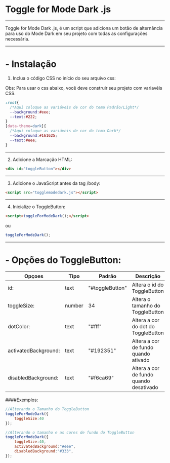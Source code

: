 # Toggle for Mode Dark .js

------------

 Toggle for Mode Dark .js, é um script que adiciona um botão de alternância para uso do Mode Dark em seu projeto com todas as configurações necessária.

------------

# - Instalação

1. Inclua o código CSS no início do seu arquivo css:

Obs: Para usar o css abaixo, você deve construir seu projeto com variavéis CSS.

```css
:root{
  /*Aqui coloque as variáveis de cor do tema Padrão/Light*/
  --background:#eee;
  --text:#222;
}
[data-theme=dark]{
  /*Aqui coloque as variáveis de cor do tema Dark*/
  --background:#161625;
  --text:#eee;
}
```
------------
2. Adicione a Marcação HTML:

```html
<div id="toggleButton"></div>
```
------------
 3. Adicione o JavaScript antes da tag  /body:

```html
<script src="togglemodedark.js"></script>     
```
------------

4. Inicialize o ToggleButton:


```html
<script>toggleForModeDark();</script>
```

ou

```javascript
toggleForModeDark();
```

------------

# - Opções do ToggleButton:

|  Opçoes | Tipo  | Padrão  | Descrição  |
| ------------ | ------------ | ------------ | ------------ |
|  id: | text  | "#toggleButton"  | Altera o id do ToggleButton  |
|  toggleSize: | number  | 34  | Altera o tamanho do ToggleButton  |
| dotColor:  |  text | "#fff"  | Altera a cor do dot do ToggleButton  |
| activatedBackground:  |  text | "#192351"  | Altera a cor de fundo quando ativado  |
|  disabledBackground: | text  | "#f6ca69"  |  Altera a cor de fundo quando desativado |


####Exemplos:

```javascript
//Alterando o Tamanho do ToggleButton
toggleForModeDark({
	toggleSize:40
});

//Alterando o tamanho e as cores de fundo do ToggleButton
toggleForModeDark({
	toggleSize:40,
	activatedBackground:"#eee",
	disabledBackground:"#333",
});
```